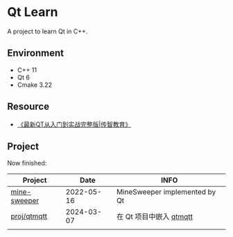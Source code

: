 # **Qt Learn**

A project to learn Qt in C++.



## **Environment**

- C++ 11
- Qt 6
- Cmake 3.22

## **Resource**

- [《最新QT从入门到实战完整版|传智教育》](https://www.bilibili.com/video/BV1g4411H78N/)



## **Project**

Now finished:

| Project                                                      | Date       | INFO                                                    |
| ------------------------------------------------------------ | ---------- | ------------------------------------------------------- |
| [mine-sweeper](https://github.com/JasonkayZK/qt-learn/tree/proj/mine-sweeper) | 2022-05-16 | MineSweeper implemented by Qt                           |
| [proj/qtmqtt](https://github.com/JasonkayZK/cpp-learn/tree/proj/qtmqtt) | 2024-03-07 | 在 Qt 项目中嵌入 [qtmqtt](https://github.com/qt/qtmqtt) |
|                                                              |            |                                                         |

